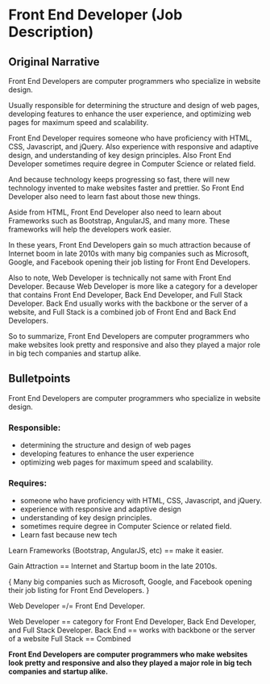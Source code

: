 # Front End Developer (Job Description)

## Original Narrative
Front End Developers are computer programmers who specialize in website design.

Usually responsible for determining the structure and design of web pages, developing features to enhance the user experience, and optimizing web pages for maximum speed and scalability.

Front End Developer requires someone who have proficiency with HTML, CSS, Javascript, and jQuery. Also experience with responsive and adaptive design, and understanding of key design principles. Also Front End Developer sometimes require degree in Computer Science or related field.

And because technology keeps progressing so fast, there will new technology invented to make websites faster and prettier. So Front End Developer also need to learn fast about those new things.

Aside from HTML, Front End Developer also need to learn about Frameworks such as Bootstrap, AngularJS, and many more. These frameworks will help the developers work easier.

In these years, Front End Developers gain so much attraction because of Internet boom in late 2010s with many big companies such as Microsoft, Google, and Facebook opening their job listing for Front End Developers. 

Also to note, Web Developer is technically not same with Front End Developer. Because Web Developer is more like a category for a developer that contains Front End Developer, Back End Developer, and Full Stack Developer. Back End usually works with the backbone or the server of a website, and Full Stack is a combined job of Front End and Back End Developers. 

So to summarize, Front End Developers are computer programmers who make websites look pretty and responsive and also they played a major role in big tech companies and startup alike.

## Bulletpoints

Front End Developers are computer programmers who specialize in website design.

### Responsible:
- determining the structure and design of web pages
- developing features to enhance the user experience
- optimizing web pages for maximum speed and scalability.

### Requires:
- someone who have proficiency with HTML, CSS, Javascript, and jQuery. 
- experience with responsive and adaptive design
- understanding of key design principles. 
- sometimes require degree in Computer Science or related field.
- Learn fast because new tech

Learn Frameworks (Bootstrap, AngularJS, etc) == make it easier.

Gain Attraction == Internet and Startup boom in the late 2010s.

{
    Many big companies such as Microsoft, Google, and Facebook opening their job listing for Front End Developers. 
}

Web Developer =/= Front End Developer. 

Web Developer == category for Front End Developer, Back End Developer, and Full Stack Developer.
Back End == works with backbone or the server of a website
Full Stack == Combined 

**Front End Developers are computer programmers who make websites look pretty and responsive and also they played a major role in big tech companies and startup alike.**
